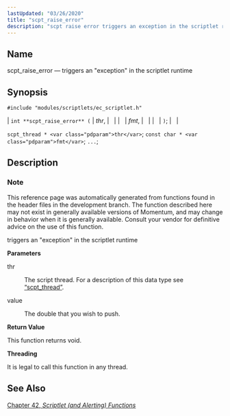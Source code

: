 ```yaml
---
lastUpdated: "03/26/2020"
title: "scpt_raise_error"
description: "scpt raise error triggers an exception in the scriptlet runtime int scpt raise error thr fmt scpt thread thr const char fmt This reference page was automatically generated from functions found in the header files in the development branch The function described here may not exist in generally available versions..."
---
```


<a name="apis.scpt_raise_error"></a> 
## Name

scpt_raise_error — triggers an "exception" in the scriptlet runtime

## Synopsis

`#include "modules/scriptlets/ec_scriptlet.h"`

| `int **scpt_raise_error** (` | <var class="pdparam">thr</var>, |   |
|   | <var class="pdparam">fmt</var>, |   |
|   | `)`; |   |

`scpt_thread * <var class="pdparam">thr</var>`;
`const char * <var class="pdparam">fmt</var>`;
`...`;<a name="idp59433600"></a> 
## Description

### Note

This reference page was automatically generated from functions found in the header files in the development branch. The function described here may not exist in generally available versions of Momentum, and may change in behavior when it is generally available. Consult your vendor for definitive advice on the use of this function.

triggers an "exception" in the scriptlet runtime

**<a name="idp59436480"></a> Parameters**

<dl class="variablelist">

<dt>thr</dt>

<dd>

The script thread. For a description of this data type see [“scpt_thread”](/momentum/3/3-api/structs-scpt-thread).

</dd>

<dt>value</dt>

<dd>

The double that you wish to push.

</dd>

</dl>

**<a name="idp59441648"></a> Return Value**

This function returns void.

**<a name="idp59442560"></a> Threading**

It is legal to call this function in any thread.

<a name="idp59444112"></a> 
## See Also

[Chapter 42, *Scriptlet (and Alerting) Functions*](script "Chapter 42. Scriptlet (and Alerting) Functions")